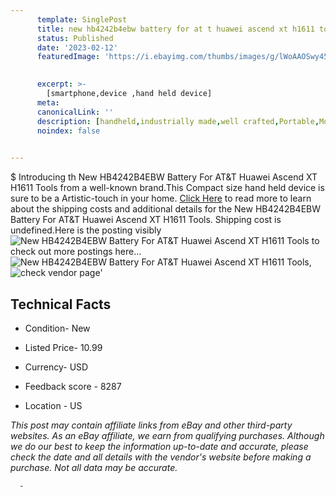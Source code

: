 ```yaml
---
      template: SinglePost
      title: new hb4242b4ebw battery for at t huawei ascend xt h1611 tools
      status: Published
      date: '2023-02-12'
      featuredImage: 'https://i.ebayimg.com/thumbs/images/g/lWoAAOSwy45fQpmM/s-l225.jpg'
       

      excerpt: >-
        [smartphone,device ,hand held device]
      meta:
      canonicalLink: ''
      description: [handheld,industrially made,well crafted,Portable,Mobile,Compact,Convenient,Lightweight,Maneuverable,Man-portable,Miniature,Carriable,Hand-held,Light,Holdable,Transportable,Mobile device,Pocket-sized,On-the-go,Wireless,Cordless,Compact size,Convenient size, smartphone,device ,hand held device]
      noindex: false
      

---
```

$
      Introducing th New HB4242B4EBW Battery For AT&T Huawei Ascend XT H1611 Tools from a well-known brand.This Compact size hand held device is sure to be a Artistic-touch in your home. [Click Here](https://www.ebay.com/itm/174377744026?hash=item2899b9369a%3Ag%3AlWoAAOSwy45fQpmM&mkevt=1&mkcid=1&mkrid=711-53200-19255-0&campid=%253CePNCampaignId%253E&customid=%253CreferenceId%253E&toolid=10049) to read more to learn about the shipping costs and additional details for the New HB4242B4EBW Battery For AT&T Huawei Ascend XT H1611 Tools. Shipping cost is undefined.Here is the posting visibly ![New HB4242B4EBW Battery For AT&T Huawei Ascend XT H1611 Tools](https://i.ebayimg.com/thumbs/images/g/lWoAAOSwy45fQpmM/s-l225.jpg) to check out more postings here... ![New HB4242B4EBW Battery For AT&T Huawei Ascend XT H1611 Tools](https://i.ebayimg.com/images/g/lWoAAOSwy45fQpmM/s-l1200.jpg), ![check vendor page](https://origin-galleryplus.ebayimg.com/ws/web/174377744026_2_0_1/225x225.jpg,https://origin-galleryplus.ebayimg.com/ws/web/174377744026_3_0_1/225x225.jpg,https://origin-galleryplus.ebayimg.com/ws/web/174377744026_4_0_1/225x225.jpg,https://origin-galleryplus.ebayimg.com/ws/web/174377744026_5_0_1/225x225.jpg)'

      

 ## Technical Facts 



     
      

 - Condition- New 


      

 - Listed Price- 10.99 


      

 - Currency- USD 


      

 - Feedback score - 8287 


      

 - Location - US 


      
      

 *_This post may contain affiliate links from eBay and other third-party websites. As an eBay affiliate, we earn from qualifying purchases. Although we do our best to keep the information up-to-date and accurate, please check the date and all details with the vendor's website before making a purchase. Not all data may be accurate._*




      -
